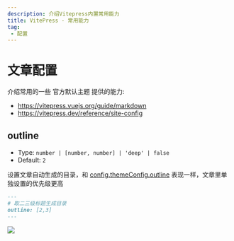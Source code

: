 ```yaml
---
description: 介绍Vitepress内置常用能力
title: VitePress - 常用能力
tag:
 - 配置
---
```


# 文章配置
介绍常用的一些 官方默认主题 提供的能力: 
* https://vitepress.vuejs.org/guide/markdown
* https://vitepress.dev/reference/site-config

## outline
* Type: `number | [number, number] | 'deep' | false`
* Default: `2`

设置文章自动生成的目录，和 [config.themeConfig.outline](https://vitepress.vuejs.org/config/theme-config#outline) 表现一样，文章里单独设置的优先级更高

```md
---
# 取二三级标题生成目录
outline: [2,3]
---
```

![](https://img.cdn.sugarat.top/mdImg/MTY3NzE2MzY5MzMyMA==677163693320)